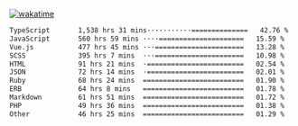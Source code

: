 [![wakatime](https://wakatime.com/badge/user/8b62041e-d91c-42f5-bf28-a8e61da65a75.svg?style=for-the-badge)](https://wakatime.com/@8b62041e-d91c-42f5-bf28-a8e61da65a75)

<!--START_SECTION:waka-->

```txt
TypeScript       1,538 hrs 31 mins···········==============   42.76 %
JavaScript       560 hrs 59 mins ····=====================   15.59 %
Vue.js           477 hrs 45 mins ···======================   13.28 %
SCSS             395 hrs 7 mins  ···======================   10.98 %
HTML             91 hrs 21 mins  ·========================   02.54 %
JSON             72 hrs 14 mins  ·========================   02.01 %
Ruby             68 hrs 24 mins  =========================   01.90 %
ERB              64 hrs 8 mins   =========================   01.78 %
Markdown         61 hrs 51 mins  =========================   01.72 %
PHP              49 hrs 36 mins  =========================   01.38 %
Other            46 hrs 25 mins  =========================   01.29 %
```

<!--END_SECTION:waka-->

